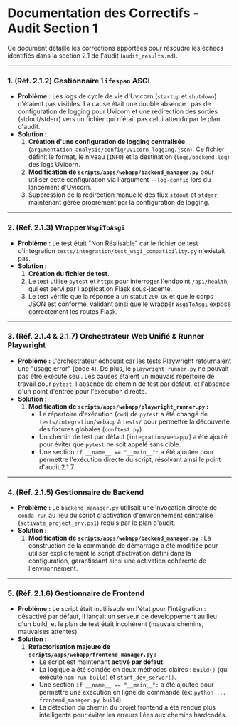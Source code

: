# Documentation des Correctifs - Audit Section 1

Ce document détaille les corrections apportées pour résoudre les échecs identifiés dans la section 2.1 de l'audit (`audit_results.md`).

---

### 1. (Réf. 2.1.2) Gestionnaire `lifespan` ASGI

-   **Problème :** Les logs de cycle de vie d'Uvicorn (`startup` et `shutdown`) n'étaient pas visibles. La cause était une double absence : pas de configuration de logging pour Uvicorn et une redirection des sorties (stdout/stderr) vers un fichier qui n'était pas celui attendu par le plan d'audit.
-   **Solution :**
    1.  **Création d'une configuration de logging centralisée** (`argumentation_analysis/config/uvicorn_logging.json`). Ce fichier définit le format, le niveau (`INFO`) et la destination (`logs/backend.log`) des logs Uvicorn.
    2.  **Modification de `scripts/apps/webapp/backend_manager.py`** pour utiliser cette configuration via l'argument `--log-config` lors du lancement d'Uvicorn.
    3.  Suppression de la redirection manuelle des flux `stdout` et `stderr`, maintenant gérée proprement par la configuration de logging.

---

### 2. (Réf. 2.1.3) Wrapper `WsgiToAsgi`

-   **Problème :** Le test était "Non Réalisable" car le fichier de test d'intégration `tests/integration/test_wsgi_compatibility.py` n'existait pas.
-   **Solution :**
    1.  **Création du fichier de test**.
    2.  Le test utilise `pytest` et `httpx` pour interroger l'endpoint `/api/health`, qui est servi par l'application Flask sous-jacente.
    3.  Le test vérifie que la réponse a un statut `200 OK` et que le corps JSON est conforme, validant ainsi que le wrapper `WsgiToAsgi` expose correctement les routes Flask.

---

### 3. (Réf. 2.1.4 & 2.1.7) Orchestrateur Web Unifié & Runner Playwright

-   **Problème :** L'orchestrateur échouait car les tests Playwright retournaient une "usage error" (code `4`). De plus, le `playwright_runner.py` ne pouvait pas être exécuté seul. Les causes étaient un mauvais répertoire de travail pour `pytest`, l'absence de chemin de test par défaut, et l'absence d'un point d'entrée pour l'exécution directe.
-   **Solution :**
    1.  **Modification de `scripts/apps/webapp/playwright_runner.py` :**
        -   Le répertoire d'exécution (`cwd`) de `pytest` a été changé de `tests/integration/webapp` à `tests/` pour permettre la découverte des fixtures globales (`conftest.py`).
        -   Un chemin de test par défaut (`integration/webapp/`) a été ajouté pour éviter que `pytest` ne soit appelé sans cible.
        -   Une section `if __name__ == "__main__":` a été ajoutée pour permettre l'exécution directe du script, résolvant ainsi le point d'audit 2.1.7.

---

### 4. (Réf. 2.1.5) Gestionnaire de Backend

-   **Problème :** Le `backend_manager.py` utilisait une invocation directe de `conda run` au lieu du script d'activation d'environnement centralisé (`activate_project_env.ps1`) requis par le plan d'audit.
-   **Solution :**
    1.  **Modification de `scripts/apps/webapp/backend_manager.py` :** La construction de la commande de démarrage a été modifiée pour utiliser explicitement le script d'activation défini dans la configuration, garantissant ainsi une activation cohérente de l'environnement.

---

### 5. (Réf. 2.1.6) Gestionnaire de Frontend

-   **Problème :** Le script était inutilisable en l'état pour l'intégration : désactivé par défaut, il lançait un serveur de développement au lieu d'un build, et le plan de test était incohérent (mauvais chemins, mauvaises attentes).
-   **Solution :**
    1.  **Refactorisation majeure de `scripts/apps/webapp/frontend_manager.py` :**
        -   Le script est maintenant **activé par défaut**.
        -   La logique a été scindée en deux méthodes claires : `build()` (qui exécute `npm run build`) et `start_dev_server()`.
        -   Une section `if __name__ == "__main__":` a été ajoutée pour permettre une exécution en ligne de commande (ex: `python ... frontend_manager.py build`).
        -   La détection du chemin du projet frontend a été rendue plus intelligente pour éviter les erreurs liées aux chemins hardcodés.